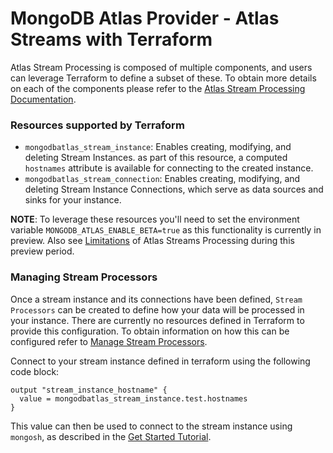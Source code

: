 # MongoDB Atlas Provider - Atlas Streams with Terraform

Atlas Stream Processing is composed of multiple components, and users can leverage Terraform to define a subset of these. To obtain more details on each of the components please refer to the [Atlas Stream Processing Documentation](https://www.mongodb.com/docs/atlas/atlas-sp/overview/#atlas-stream-processing-overview).

### Resources supported by Terraform

- `mongodbatlas_stream_instance`: Enables creating, modifying, and deleting Stream Instances. as part of this resource, a computed `hostnames` attribute is available for connecting to the created instance.
- `mongodbatlas_stream_connection`: Enables creating, modifying, and deleting Stream Instance Connections, which serve as data sources and sinks for your instance.

**NOTE**: To leverage these resources you'll need to set the environment variable `MONGODB_ATLAS_ENABLE_BETA=true` as this functionality is currently in preview.  Also see [Limitations](https://www.mongodb.com/docs/atlas/atlas-sp/limitations/#std-label-atlas-sp-limitations) of Atlas Streams Processing during this preview period.

### Managing Stream Processors

Once a stream instance and its connections have been defined, `Stream Processors` can be created to define how your data will be processed in your instance. There are currently no resources defined in Terraform to provide this configuration. To obtain information on how this can be configured refer to [Manage Stream Processors](https://www.mongodb.com/docs/atlas/atlas-sp/manage-stream-processor/#manage-stream-processors).

Connect to your stream instance defined in terraform using the following code block:
```
output "stream_instance_hostname" {
  value = mongodbatlas_stream_instance.test.hostnames
}
```

This value can then be used to connect to the stream instance using `mongosh`, as described in the [Get Started Tutorial](https://www.mongodb.com/docs/atlas/atlas-sp/tutorial/). 
